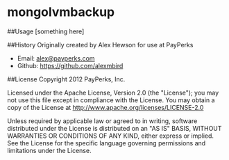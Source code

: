 mongolvmbackup
==============

##Usage
[something here]


##History
Originally created by Alex Hewson for use at PayPerks
* Email: alex@payperks.com
* Github: https://github.com/alexmbird

##License
Copyright 2012 PayPerks, Inc.

Licensed under the Apache License, Version 2.0 (the "License");
you may not use this file except in compliance with the License.
You may obtain a copy of the License at http://www.apache.org/licenses/LICENSE-2.0

Unless required by applicable law or agreed to in writing, software
distributed under the License is distributed on an "AS IS" BASIS,
WITHOUT WARRANTIES OR CONDITIONS OF ANY KIND, either express or implied.
See the License for the specific language governing permissions and
limitations under the License.